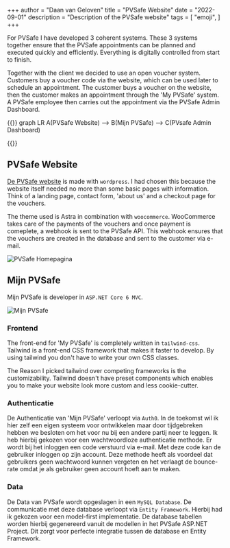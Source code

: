 +++
author = "Daan van Geloven"
title = "PVSafe Website"
date = "2022-09-01"
description = "Description of the PVSafe website"
tags = [
    "emoji",
]
+++


For PVSafe I have developed 3 coherent systems. These 3 systems together ensure that the PVSafe appointments can be planned and executed quickly and efficiently.
Everything is digitally controlled from start to finish. 

Together with the client we decided to use an open voucher system. Customers buy a voucher code via the website, which can be used later to schedule an appointment. The customer buys a voucher on the website, then the customer makes an appointment through the 'My PVSafe' system. A PVSafe employee then carries out the appointment via the PVSafe Admin Dashboard.

{{<mermaid>}}
graph LR
    A(PVSafe Website) --> B(Mijn PVSafe) --> C(PVsafe Admin Dashboard)

  
{{</mermaid>}}

## PVSafe Website 

[De PVSafe website](https://pvsafe.nl) is made with `wordpress`. I had chosen this because the website itself needed no more than some basic pages with information. Think of a landing page, contact form, 'about us' and a checkout page for the vouchers.

The theme used is Astra in combination with `woocommerce`. WooCommerce takes care of the payments of the vouchers and once payment is comeplete, a webhook is sent to the PVSafe API. This webhook ensures that the vouchers are created in the database and sent to the customer via e-mail.


![PVSafe Homepagina](/images/pvsafe-homepage.PNG)

## Mijn PVSafe
Mijn PVSafe is developer in `ASP.NET Core 6 MVC`.  

![Mijn PVSafe](/images/mijn-pvsafe.png)


### Frontend
The front-end for 'My PVSafe' is completely written in `tailwind-css`. Tailwind is a front-end CSS framework that makes it faster to develop. By using tailwind you don't have to write your own CSS classes. 

The Reason I picked tailwind over competing frameworks is the customizability. Tailwind doesn't have preset components which enables you to make your website look more custom and less cookie-cutter. 

### Authenticatie
De Authenticatie van 'Mijn PVSafe' verloopt via `Auth0`. In de toekomst wil ik hier zelf een eigen systeem voor ontwikkelen maar door tijdgebreken hebben we besloten om het voor nu bij een andere partij neer te leggen. Ik heb hierbij gekozen voor een wachtwoordloze authenticatie methode. Er wordt bij het inloggen een code verstuurd via e-mail. Met deze code kan de gebruiker inloggen op zijn account. Deze methode heeft als voordeel dat gebruikers geen wachtwoord kunnen vergeten en het verlaagt de bounce-rate omdat je als gebruiker geen account hoeft aan te maken.

### Data
De Data van PVSafe wordt opgeslagen in een `MySQL Database`. De communicatie met deze database verloopt via `Entity Framework`. Hierbij had ik gekozen voor een model-first implementatie. De database tabellen worden hierbij gegenereerd vanuit de modellen in het PVSafe ASP.NET Project. Dit zorgt voor perfecte integratie tussen de database en Entity Framework.




